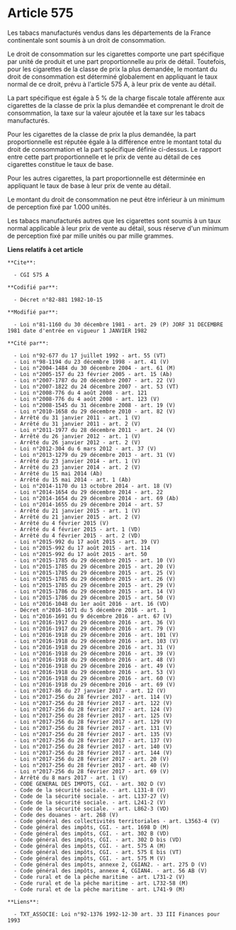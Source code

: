 # Article 575

Les tabacs manufacturés vendus dans les départements de la France continentale sont soumis à un droit de consommation.

Le droit de consommation sur les cigarettes comporte une part spécifique par unité de produit et une part proportionnelle au
prix de détail. Toutefois, pour les cigarettes de la classe de prix la plus demandée, le montant du droit de consommation est
déterminé globalement en appliquant le taux normal de ce droit, prévu à l'article 575 A, à leur prix de vente au détail.

La part spécifique est égale à 5 % de la charge fiscale totale afférente aux cigarettes de la classe de prix la plus demandée
et comprenant le droit de consommation, la taxe sur la valeur ajoutée et la taxe sur les tabacs manufacturés.

Pour les cigarettes de la classe de prix la plus demandée, la part proportionnelle est réputée égale à la différence entre le
montant total du droit de consommation et la part spécifique définie ci-dessus. Le rapport entre cette part proportionnelle
et le prix de vente au détail de ces cigarettes constitue le taux de base.

Pour les autres cigarettes, la part proportionnelle est déterminée en appliquant le taux de base à leur prix de vente au
détail.

Le montant du droit de consommation ne peut être inférieur à un minimum de perception fixé par 1.000 unités.

Les tabacs manufacturés autres que les cigarettes sont soumis à un taux normal applicable à leur prix de vente au détail,
sous réserve d'un minimum de perception fixé par mille unités ou par mille grammes.

**Liens relatifs à cet article**

	**Cite**:

	  - CGI 575 A

	**Codifié par**:

	  - Décret n°82-881 1982-10-15

	**Modifié par**:

	  - Loi n°81-1160 du 30 décembre 1981 - art. 29 (P) JORF 31 DECEMBRE 1981 date d'entrée en vigueur 1 JANVIER 1982

	**Cité par**:

	  - Loi n°92-677 du 17 juillet 1992 - art. 55 (VT)
	  - Loi n°98-1194 du 23 décembre 1998 - art. 41 (V)
	  - Loi n°2004-1484 du 30 décembre 2004 - art. 61 (M)
	  - Loi n°2005-157 du 23 février 2005 - art. 15 (Ab)
	  - Loi n°2007-1787 du 20 décembre 2007 - art. 22 (V)
	  - Loi n°2007-1822 du 24 décembre 2007 - art. 53 (VT)
	  - Loi n°2008-776 du 4 août 2008 - art. 121
	  - Loi n°2008-776 du 4 août 2008 - art. 123 (V)
	  - Loi n°2008-1545 du 31 décembre 2008 - art. 19 (V)
	  - Loi n°2010-1658 du 29 décembre 2010 - art. 82 (V)
	  - Arrêté du 31 janvier 2011 - art. 1 (V)
	  - Arrêté du 31 janvier 2011 - art. 2 (V)
	  - Loi n°2011-1977 du 28 décembre 2011 - art. 24 (V)
	  - Arrêté du 26 janvier 2012 - art. 1 (V)
	  - Arrêté du 26 janvier 2012 - art. 2 (V)
	  - Loi n°2012-304 du 6 mars 2012 - art. 37 (V)
	  - Loi n°2013-1279 du 29 décembre 2013 - art. 31 (V)
	  - Arrêté du 23 janvier 2014 - art. 1 (V)
	  - Arrêté du 23 janvier 2014 - art. 2 (V)
	  - Arrêté du 15 mai 2014 (Ab)
	  - Arrêté du 15 mai 2014 - art. 1 (Ab)
	  - Loi n°2014-1170 du 13 octobre 2014 - art. 18 (V)
	  - Loi n°2014-1654 du 29 décembre 2014 - art. 22
	  - Loi n°2014-1654 du 29 décembre 2014 - art. 69 (Ab)
	  - Loi n°2014-1655 du 29 décembre 2014 - art. 57
	  - Arrêté du 21 janvier 2015 - art. 1 (V)
	  - Arrêté du 21 janvier 2015 - art. 2 (V)
	  - Arrêté du 4 février 2015 (V)
	  - Arrêté du 4 février 2015 - art. 1 (VD)
	  - Arrêté du 4 février 2015 - art. 2 (VD)
	  - Loi n°2015-992 du 17 août 2015 - art. 39 (V)
	  - Loi n°2015-992 du 17 août 2015 - art. 114
	  - Loi n°2015-992 du 17 août 2015 - art. 50
	  - Loi n°2015-1785 du 29 décembre 2015 - art. 10 (V)
	  - Loi n°2015-1785 du 29 décembre 2015 - art. 20 (V)
	  - Loi n°2015-1785 du 29 décembre 2015 - art. 25 (V)
	  - Loi n°2015-1785 du 29 décembre 2015 - art. 26 (V)
	  - Loi n°2015-1785 du 29 décembre 2015 - art. 29 (V)
	  - Loi n°2015-1786 du 29 décembre 2015 - art. 14 (V)
	  - Loi n°2015-1786 du 29 décembre 2015 - art. 50 (V)
	  - Loi n°2016-1048 du 1er août 2016 - art. 16 (VD)
	  - Décret n°2016-1671 du 5 décembre 2016 - art. 1
	  - Loi n°2016-1691 du 9 décembre 2016 - art. 67 (V)
	  - Loi n°2016-1917 du 29 décembre 2016 - art. 36 (V)
	  - Loi n°2016-1917 du 29 décembre 2016 - art. 79 (V)
	  - Loi n°2016-1918 du 29 décembre 2016 - art. 101 (V)
	  - Loi n°2016-1918 du 29 décembre 2016 - art. 103 (V)
	  - Loi n°2016-1918 du 29 décembre 2016 - art. 31 (V)
	  - Loi n°2016-1918 du 29 décembre 2016 - art. 39 (V)
	  - Loi n°2016-1918 du 29 décembre 2016 - art. 48 (V)
	  - Loi n°2016-1918 du 29 décembre 2016 - art. 49 (V)
	  - Loi n°2016-1918 du 29 décembre 2016 - art. 53 (V)
	  - Loi n°2016-1918 du 29 décembre 2016 - art. 60 (V)
	  - Loi n°2016-1918 du 29 décembre 2016 - art. 69 (V)
	  - Loi n°2017-86 du 27 janvier 2017 - art. 12 (V)
	  - Loi n°2017-256 du 28 février 2017 - art. 114 (V)
	  - Loi n°2017-256 du 28 février 2017 - art. 122 (V)
	  - Loi n°2017-256 du 28 février 2017 - art. 124 (V)
	  - Loi n°2017-256 du 28 février 2017 - art. 125 (V)
	  - Loi n°2017-256 du 28 février 2017 - art. 129 (V)
	  - Loi n°2017-256 du 28 février 2017 - art. 131 (V)
	  - Loi n°2017-256 du 28 février 2017 - art. 135 (V)
	  - Loi n°2017-256 du 28 février 2017 - art. 137 (V)
	  - Loi n°2017-256 du 28 février 2017 - art. 140 (V)
	  - Loi n°2017-256 du 28 février 2017 - art. 144 (V)
	  - Loi n°2017-256 du 28 février 2017 - art. 20 (V)
	  - Loi n°2017-256 du 28 février 2017 - art. 40 (V)
	  - Loi n°2017-256 du 28 février 2017 - art. 69 (V)
	  - Arrêté du 8 mars 2017 - art. 1 (V)
	  - CODE GENERAL DES IMPOTS, CGI. - art. 302 D (V)
	  - Code de la sécurité sociale. - art. L131-8 (V)
	  - Code de la sécurité sociale. - art. L137-27 (V)
	  - Code de la sécurité sociale. - art. L241-2 (V)
	  - Code de la sécurité sociale. - art. L862-3 (VD)
	  - Code des douanes - art. 268 (V)
	  - Code général des collectivités territoriales - art. L3563-4 (V)
	  - Code général des impôts, CGI. - art. 1698 D (M)
	  - Code général des impôts, CGI. - art. 302 B (VD)
	  - Code général des impôts, CGI. - art. 302 D bis (VD)
	  - Code général des impôts, CGI. - art. 575 A (M)
	  - Code général des impôts, CGI. - art. 575 E bis (VT)
	  - Code général des impôts, CGI. - art. 575 M (V)
	  - Code général des impôts, annexe 2, CGIAN2. - art. 275 D (V)
	  - Code général des impôts, annexe 4, CGIAN4. - art. 56 AB (V)
	  - Code rural et de la pêche maritime - art. L731-2 (V)
	  - Code rural et de la pêche maritime - art. L732-58 (M)
	  - Code rural et de la pêche maritime - art. L741-9 (M)

	**Liens**:

	  - TXT_ASSOCIE: Loi n°92-1376 1992-12-30 art. 33 III Finances pour 1993
